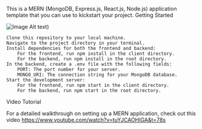 This is a MERN (MongoDB, Express.js, React.js, Node.js) application template that you can use to kickstart your project.
Getting Started

![Image Alt text](/images/img.jpg "Optional title"))

    Clone this repository to your local machine.
    Navigate to the project directory in your terminal.
    Install dependencies for both the frontend and backend:
        For the frontend, run npm install in the client directory.
        For the backend, run npm install in the root directory.
    In the backend, create a .env file with the following fields:
        PORT: The port number for your server.
        MONGO_URI: The connection string for your MongoDB database.
    Start the development server:
        For the frontend, run npm start in the client directory.
        For the backend, run npm start in the root directory.

Video Tutorial

For a detailed walkthrough on setting up a MERN application, check out this video https://www.youtube.com/watch?v=tuYJCAOHIGA&t=78s
